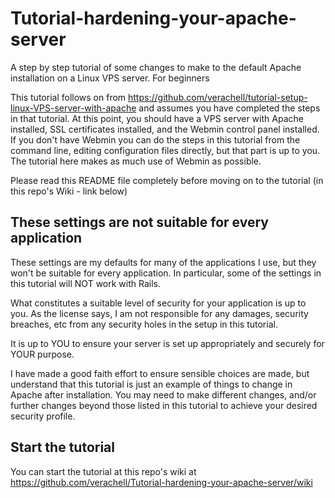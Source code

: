 # Tutorial-hardening-your-apache-server
A step by step tutorial of some changes to make to the default Apache installation on a Linux VPS server. For beginners

This tutorial follows on from https://github.com/verachell/tutorial-setup-linux-VPS-server-with-apache and assumes you have completed the steps in that tutorial. At this point, you should have a VPS server with Apache installed, SSL certificates installed, and the Webmin control panel installed. If you don't have Webmin you can do the steps in this tutorial from the command line, editing configuration files directly, but that part is up to you. The tutorial here makes as much use of Webmin as possible.

Please read this README file completely before moving on to the tutorial (in this repo's Wiki - link below)

## These settings are not suitable for every application
These settings are my defaults for many of the applications I use, but they won't be suitable for every application. In particular, some of the settings in this tutorial will NOT work with Rails. 

What constitutes a suitable level of security for your application is up to you. As the license says, I am not responsible for any damages, security breaches, etc from any security holes in the setup in this tutorial. 

It is up to YOU to ensure your server is set up appropriately and securely for YOUR purpose.

I have made a good faith effort to ensure sensible choices are made, but understand that this tutorial is just an example of things to change in Apache after installation. You may need to make different changes, and/or further changes beyond those listed in this tutorial to achieve your desired security profile.

## Start the tutorial
You can start the tutorial at this repo's wiki at https://github.com/verachell/Tutorial-hardening-your-apache-server/wiki 
